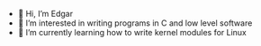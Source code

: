- 👋 Hi, I’m Edgar
- 👀 I’m interested in writing programs in C and low level software
- 🌱 I’m currently learning how to write kernel modules for Linux

<!---
egd0r/egd0r is a ✨ special ✨ repository because its `README.md` (this file) appears on your GitHub profile.
You can click the Preview link to take a look at your changes.
--->
